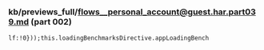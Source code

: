 ### kb/previews_full/flows__personal_account@guest.har.part039.md (part 002)

```md
lf:!0}));this.loadingBenchmarksDirective.appLoadingBench
```

```
